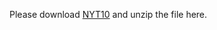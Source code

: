 Please download [NYT10](https://drive.google.com/open?id=1jt_yurHorliIor8uDqvirQlGyFYwW81c) and unzip the file here.